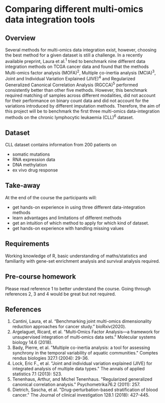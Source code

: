# Comparing different multi-omics data integration tools

## Overview
Several methods for multi-omics data integration exist, however, choosing the best method for a given dataset is still a challenge. In a recently available preprint, Laura et al.<sup>1</sup> tried to benchmark nine different data integration methods on TCGA cancer data and found that the methods Multi-omics factor analysis (MOFA)<sup>2</sup>, Multiple co-inertia analysis (MCIA)<sup>3</sup>, Joint and Individual Variation Explained (JIVE)<sup>4</sup> and Regularized Generalized Canonical Correlation Analysis (RGCCA)<sup>5</sup> performed consistently better than other five methods. However, this benchmark required matching of samples across different modalities, did not account for their performance on binary count data and did not account for the variations introduced by different imputation methods. Therefore, the aim of this project will be to benchmark the first three multi-omics data-integration methods on the chronic lymphocytic leukaemia (CLL)<sup>6</sup> dataset.

## Dataset
CLL dataset contains information from 200 patients on
- somatic mutations
- RNA expression data
- DNA methylation
- ex vivo drug response

## Take-away
At the end of the course the participants will:
- get hands-on experience in using three different data-integration methods
- learn advantages and limitations of different methods
- get an intuition of which method to apply for which kind of dataset.
- get hands-on experience with handling missing values

## Requirements
Working knowledge of R, basic understanding of maths/statistics and familiarity with gene-set enrichment analysis and survival analysis required. 

## Pre-course homework
Please read reference 1 to better understand the course. Going through references 2, 3 and 4 would be great but not required.

## References
1. Cantini, Laura, et al. “Benchmarking joint multi-omics dimensionality reduction approaches for cancer study.” bioRxiv(2020).
2. Argelaguet, Ricard, et al. "Multi‐Omics Factor Analysis—a framework for unsupervised integration of multi‐omics data sets." Molecular systems biology 14.6 (2018).
3. Bady, Pierre, et al. "Multiple co-inertia analysis: a tool for assessing synchrony in the temporal variability of aquatic communities." Comptes rendus biologies 327.1 (2004): 29-36.
4. Lock, Eric F., et al. "Joint and individual variation explained (JIVE) for integrated analysis of multiple data types." The annals of applied statistics 7.1 (2013): 523.
5. Tenenhaus, Arthur, and Michel Tenenhaus. "Regularized generalized canonical correlation analysis." Psychometrika76.2 (2011): 257.
6. Dietrich, Sascha, et al. "Drug-perturbation-based stratification of blood cancer." The Journal of clinical investigation 128.1 (2018): 427-445.
